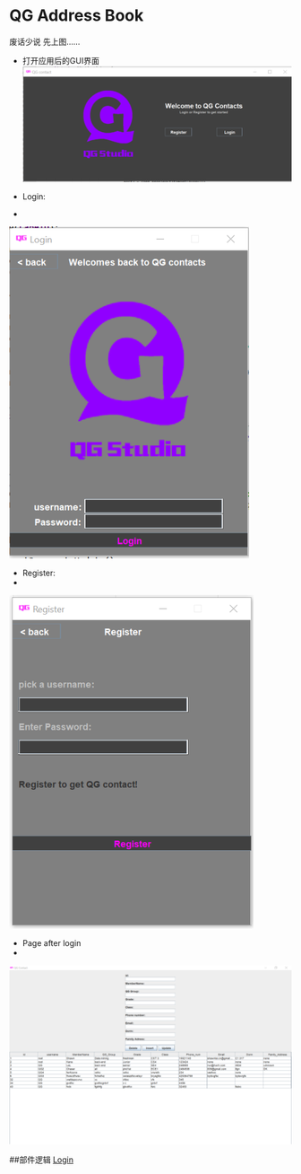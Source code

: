 # QG Address Book
废话少说 先上图……

* 打开应用后的GUI界面 
![Welcome](https://github.com/LordElf/QG_Contact/blob/master/images%20for%20README/Welcome.png)


* Login: 
* 
![Login](https://github.com/LordElf/QG_Contact/blob/master/images%20for%20README/Login.png)


* Register:
* 
![Register](https://github.com/LordElf/QG_Contact/blob/master/images%20for%20README/Register.png)


* Page after login
* 
![UIPage](https://github.com/LordElf/QG_Contact/blob/master/images%20for%20README/UIPage.png)


##部件逻辑
[Login](https://www.draw.io/?lightbox=1&highlight=0000ff&edit=_blank&layers=1&nav=1&title=QG_Contacts#R5VpZc9s4DP41mmkfktF9PEo%2BdruTzmbXzXT7qFiMrVaWXEpO7P76BShKskg6cWLlmuYhQ4MEDwAfCALSrNFq%2BweN18vPRUIyzdSTrWaNNdP0fBf%2BI2FXExzHqwkLmiY1yegIs%2FQX4USdUzdpQsrewKoosipd94nzIs%2FJvOrRYkqLu%2F6wmyLrr7qOF0QizOZxJlO%2Fpkm1rKm%2Brnf0P0m6WPKVTb3puY7nPxa02OR8Pc20bthf3b2Km7n4%2BHIZJ8XdHsmaaNaIFkVVt1bbEclQtI3Yar7pgd5235Tk1TEMZs1wG2cb0uzYzYA1WsJc7gJb2sTRolALbG3i4f%2FQRwqo2HewEeiaD12B5lusy9aiSItcRtGxPfG1aKIFRjMz7GZv8loM1a4RfUW2bPlqlQHBgGZZ0eIHGRVZQYGSFzmMjG7SLBNI5Tqep%2FkCCE7360uxBsIZiMGK7pZpRWZAx6XuwHCBVtwSepMxFSzTJCE50Jj%2BCEoIueIsXQB1nJGbbsPABRs9KHSjVSUghBQrUtEdDNk25lJz7PpGf9dZWktb7lmZzWkxN%2B5FO3GnYGhwHav1bUn6%2FkqyOcwDxEsEBddRkt721OL%2B3KBJRqidMy6REAEIRya06%2B%2FU2uqaTXVA2Z2kjQP62bODRhF8TbCBIq%2Bm8SrNUJAXm3maxDD9qMjLIhNtpAOiaFDQo7O%2FYZRrOH3terJ2bVOhXcMbQL2eJGGSgGPjPwtaLYtFkcfZpKMK1r4n7%2B%2BkqnbcN8ebqkC0tDNcFAxYxhFqAMHR3X84%2F7nT%2FPzGl6v3i5u8X9xwpmJD53yUza%2BEmC4IH%2BWrlUJJFlfpbX92lYQ562WRwrodUq2%2BMi1TUFK9Bc4l6KndxlGqsyVkUrJIS4auU1DzkHYkVA2BAU%2FwcL4MAkMFAncADLhvHQO2IaKA%2FbgkNIXDog5OgIYjQyN4FmjY%2FotBw5GgkRWLNH9%2FuLDFm%2F8lcWH4bxwY5kC3gy9DwNDVejkRA5bd12eLiQcwEFIa7%2FaGrXFAeXgd0Z8260wP7csw7xsPjXoHTwWkf89dxcPI9wZNy%2Bl7M0cRlHsKZAZDINMZEplkm1Y1oDyH%2F%2Fw2MGifhstAgcsDSnkcLh8LJ1fvK9szHoCTY983%2FmQ4BRKcLur77Z1iyTaE0EAFJve5wKRL0hzHVXwdl7IkH3pwlus6uXSTblHeryJMU%2FD9jiJdYLi%2BLMyWeIo0h31Rdq7J3HdN%2Bn1xwOv7LaPJQA4ZUBxtzoZkzlef3q1nMBqWxpOqsiOuKxvzMBGwKtspWneehJhAxoNncVmmc5Ywimklkx8hzP33n2eL9n3i%2B%2B%2BIx96efB2F421op74JhXjY1QWt1bCS4mFpIkcMeMXc50CBteMEyg0PdbMbcr4V8%2BJhqPkjzIuHU803WFo9YJnyABtYPNFZ0j1geXRfi6Ys%2B%2B5oQaQFk9qwsO6RFhgkYBFEsuOnp9El3CPi03mchbxjlSYJM2qVg%2Bn7%2FuMc8kkuxdGl%2B%2FHccF3XdALPddwmebDvYBQAEJMXT3IvnqTsWjU6K4r4mj%2FmjSjMN8ha58ivaVdpcTUfbMBi2h9pvn71iTn6zhigoTMLkXmnjMUvrr9j1MJ%2FBq2ByAw2jgh1tDDf0yKLLyaPfNi4KCnTX%2FE1G4CK58CD0U6kOWM0K7i3y%2FoK30%2Fm86qKaGMV3ulCDcd%2BGYNyhWjfsWw54Hq2JI38FmA6HzOjaMtvYCZgRV5TfhuzhsmcisOciouDQbXoXUTbY10Ba7ha4KFZSSr%2FgH2R1Sxma%2F6U8Y%2FRF7X74GygprxhJD83cVYyk9LZftrVYS3m8OBQeK62PrTPrZrxo8og1dwT5kVhGXStEy3sKpasoir7WdwUQxQecow8vNZpqfDC5xr9Owm%2FoBe%2Bmk3%2B5V48ZCoAIYWsJgraCeq6acQFLihOMTuH%2BILGOdsqniRQ6xwWhLFdWfbwKbDLapQPRjRiE4asYgtdYyza1tLAt5fKHwXohhpDm9xkm3KJcKLpbZqRBSl5wRfPDWZlsNVF6fc2L8hGKQlRfow9YNvw4VxT1vBYF3OUERMUXKtgzjh4ygZ7uAc1O%2FeVKnv76%2B81XqyXcU4eYaV7%2FvZoa2UyDd3mwMFxh3FYw2BxgY1y%2F839tSXmRuUbXxnzGsYA%2FlpRUB%2BTDKL4d%2Fg2E4L3QPE2e7Z7T1H%2BvFon8XuUY5vFehU5yrWyT3kJx3l%2FcrSd15TjoFXkJu%2FVtL9pvY8h2q629sX6XjfrpfrIoqa9QNZLUWFqrrl1TyvNd0dZmpOzxgjwwySwAefwZ0koMuU82HFWX3s4i2Gtt4pZmrhmVoGHWhE%2B1978ysu%2FXlQir0XampIT9jbICUvkZWzs8Xg%2BpwRO2h73w8fjToYHeYazKeY99bjnZEvmm4rUl86HnxtCdx%2BffsJhrY0F6vXDgkf%2B9wT8dbaIfXUJ0Ti%2BwKQnwJs4FhNx%2ByadVRQ%2F3XwTO5NfWJ93s38uFC%2B9p2z3wCHudwy%2FVTzfL866gXztm6pr33jCvQ8%2Fu2%2Bt6%2Fxu9z27Nfkf)